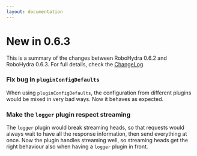 ```yaml
---
layout: documentation
---
```


New in 0.6.3
============

This is a summary of the changes between RoboHydra 0.6.2 and RoboHydra
0.6.3. For full details, check the
[ChangeLog](https://raw.github.com/robohydra/robohydra/master/ChangeLog).


### Fix bug in `pluginConfigDefaults`

When using `pluginConfigDefaults`, the configuration from different
plugins would be mixed in very bad ways. Now it behaves as expected.

### Make the `logger` plugin respect streaming

The `logger` plugin would break streaming heads, so that requests would
always wait to have all the response information, then send everything
at once. Now the plugin handles streaming well, so streaming heads get
the right behaviour also when having a `logger` plugin in front.
